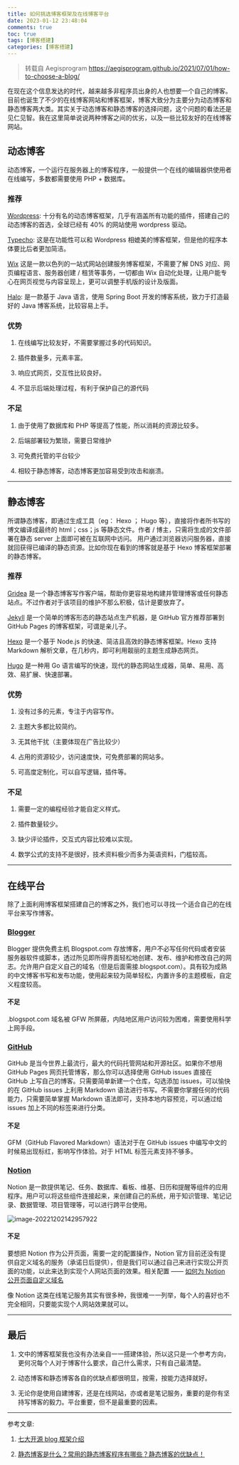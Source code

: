 ```yaml
---
title: 如何挑选博客框架及在线博客平台
date: 2023-01-12 23:48:04
comments: true
toc: true
tags: [博客搭建]
categories: [博客搭建]
---
```


> 转载自 Aegisprogram https://aegisprogram.github.io/2021/07/01/how-to-choose-a-blog/

在现在这个信息发达的时代，越来越多非程序员出身的人也想要一个自己的博客。目前也诞生了不少的在线博客网站和博客框架，博客大致分为主要分为动态博客和静态博客两大类。其实关于动态博客和静态博客的选择问题，这个问题的看法还是见仁见智。我在这里简单说说两种博客之间的优劣，以及一些比较友好的在线博客网站。

<!-- more -->

## 动态博客

动态博客，一个运行在服务器上的博客程序，一般提供一个在线的编辑器供使用者在线编写，多数都需要使用 PHP + 数据库。

### 推荐

[Wordpress](https://wordpress.org/): 十分有名的动态博客框架，几乎有涵盖所有功能的插件，搭建自己的动态博客的首选，全球已经有 40% 的网站使用 wordpress 驱动。

[Typecho](http://typecho.org/): 这是在功能性可以和 Wordpress 相媲美的博客框架，但是他的程序本体要比后者更加简洁。

[Wix](https://www.wix.com/) 这是一款以色列的一站式网站创建服务博客框架，不需要了解 DNS 对应、网页编程语言、服务器创建 / 租赁等事务，一切都由 Wix 自动化处理，让用户能专心在网页视觉与内容呈现上，更可以调整手机版的设计及版面。

[Halo](https://halo.run/): 是一款基于 Java 语言，使用 Spring Boot 开发的博客系统，致力于打造最好的 Java 博客系统，比较容易上手。

### 优势

1. 在线编写比较友好，不需要掌握过多的代码知识。

2. 插件数量多，元素丰富。

3. 响应式网页，交互性比较良好。

4. 不显示后端处理过程，有利于保护自己的源代码

### 不足

1. 由于使用了数据库和 PHP 等提高了性能，所以消耗的资源比较多。

2. 后端部署较为繁琐，需要日常维护

3. 可免费托管的平台较少

4. 相较于静态博客，动态博客更加容易受到攻击和崩溃。

------



## 静态博客

所谓静态博客，即通过生成工具（eg： Hexo ； Hugo 等），直接将作者所书写的博文编译成最终的 html；css；js 等静态文件。作者 / 博主，只需将生成的文件部署在静态 server 上面即可被在互联网中访问。 用户通过浏览器访问服务器，直接就回获得已编译的静态资源。比如你现在看到的博客就是基于 Hexo 博客框架部署的静态博客。

### 推荐

[Gridea](https://gridea.dev/) 是一个静态博客写作客户端，帮助你更容易地构建并管理博客或任何静态站点。不过作者对于该项目的维护不那么积极，估计是要放弃了。

[Jekyll](https://jekyllrb.com/) 是一个简单的博客形态的静态站点生产机器，是 GitHub 官方推荐部署到 GitHub Pages 的博客框架，可谓是亲儿子。

[Hexo](https://hexo.io/zh-cn/) 是一个基于 Node.js 的快速、简洁且高效的静态博客框架。Hexo 支持 Markdown 解析文章，在几秒内，即可利用靓丽的主题生成静态网页。

[Hugo](https://www.gohugo.org/) 是一种用 Go 语言编写的快速，现代的静态网站生成器，简单、易用、高效、易扩展、快速部署。

### 优势

1. 没有过多的元素，专注于内容写作。

2. 主题大多都比较简约。

3. 无其他干扰（主要体现在广告比较少）

4. 占用的资源较少，访问速度快，可免费部署的网站多。

5. 可高度定制化，可以自写逻辑，插件等。

### 不足

1. 需要一定的编程经验才能自定义样式。

2. 插件数量较少。

3. 缺少评论插件，交互式内容比较难以实现。

4. 数学公式的支持不是很好，技术资料极少而多为英语资料，门槛较高。

------



## 在线平台

除了上面利用博客框架搭建自己的博客之外，我们也可以寻找一个适合自己的在线平台来写作博客。

### [Blogger](https://www.blogger.com/about/?bpli=1)

Blogger 提供免费主机 Blogspot.com 存放博客，用户不必写任何代码或者安装服务器软件或脚本，透过所见即所得界面轻松地创建、发布、维护和修改自己的网志。允许用户自定义自己的域名（但是后面需接.blogspot.com）。具有较为成熟的中文博客书写和发布功能，使用起来较为简单轻松，内置许多的主题模板，自定义程度较高。

#### 不足

.blogspot.com 域名被 GFW 所屏蔽，内陆地区用户访问较为困难，需要使用科学上网手段。

### [GitHub](https://github.com/)

GitHub 是当今世界上最流行，最大的代码托管网站和开源社区。如果你不想用 GitHub Pages 网页托管博客，那么你可以选择使用 GitHub issues 直接在 GitHub 上写自己的博客。只需要简单新建一个仓库，勾选添加 issues，可以愉快的在 GitHub issues 上利用 Markdown 语法进行书写。不需要你掌握任何的代码能力，只需要简单掌握 Markdown 语法即可，支持本地内容预览，可以通过给 issues 加上不同的标签来进行分类。

#### 不足

GFM（GitHub Flavored Markdown）语法对于在 GitHub issues 中编写中文的时候易出现标红，影响写作体验。对于 HTML 标签元素支持不够多。

### [Notion](https://www.notion.so/)

Notion 是一款提供笔记、任务、数据库、看板、维基、日历和提醒等组件的应用程序。用户可以将这些组件连接起来，来创建自己的系统，用于知识管理、笔记记录、数据管理、项目管理等，可以进行跨平台使用。

![image-20221202142957922](https://cdn.jsdelivr.net/gh/sxfinn/CDN/img/202212021429975.png)



#### 不足

要想把 Notion 作为公开页面，需要一定的配置操作，Notion 官方目前还没有提供自定义域名的服务（承诺日后提供），但是我们可以通过自己来进行实现公开页面的功能，以此来达到实现个人网站页面的效果。相关配置 —— [如何为 Notion 公开页面自定义域名](https://sspai.com/post/58441)

像 Notion 这类在线笔记服务其实有很多种，我很难一一列举，每个人的喜好也不完全相同，只要能实现个人网站效果就可以。

---



## 最后

1. 文中的博客框架我也没有办法亲自一一搭建体验，所以这只是一个参考方向，更何况每个人对于博客什么要求，自己什么需求，只有自己最清楚。

2. 动态博客和静态博客各自的优缺点都很明显，按需，按能力选择就好。

3. 无论你是使用自建博客，还是在线网站，亦或者是笔记服务，重要的是你有坚持写博客的毅力。平台重要，但不是最重要的因素。

------

参考文章:

1. [七大开源 blog 框架介绍](https://blog.csdn.net/weixin_42365530/article/details/107840934)

2. [静态博客是什么？常用的静态博客程序有哪些？静态博客的优缺点！](https://zhuanlan.zhihu.com/p/164959395)

